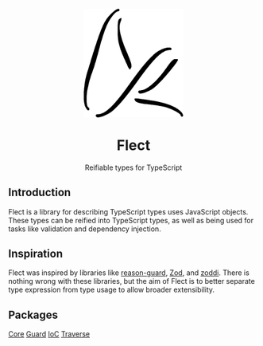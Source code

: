 <p align="center">
  <img src="flect.png" width="200px" align="center" alt="flect logo" />
  <h1 align="center">Flect</h1>
  <p align="center">
    Reifiable types for TypeScript
  </p>
</p>

## Introduction

Flect is a library for describing TypeScript types uses JavaScript objects. These types can be reified into TypeScript types, as well as being used for tasks like validation and dependency injection.

## Inspiration

Flect was inspired by libraries like [reason-guard](https://github.com/6RiverSystems/reason-guard), [Zod](https://github.com/colinhacks/zod), and [zoddi](https://github.com/ddurschlag/zoddi). There is nothing wrong with these libraries, but the aim of Flect is to better separate type expression from type usage to allow broader extensibility.

## Packages

[Core](core/readme.md)
[Guard](guard/readme.md)
[IoC](ioc/readme.md)
[Traverse](traverse/readme.md)
